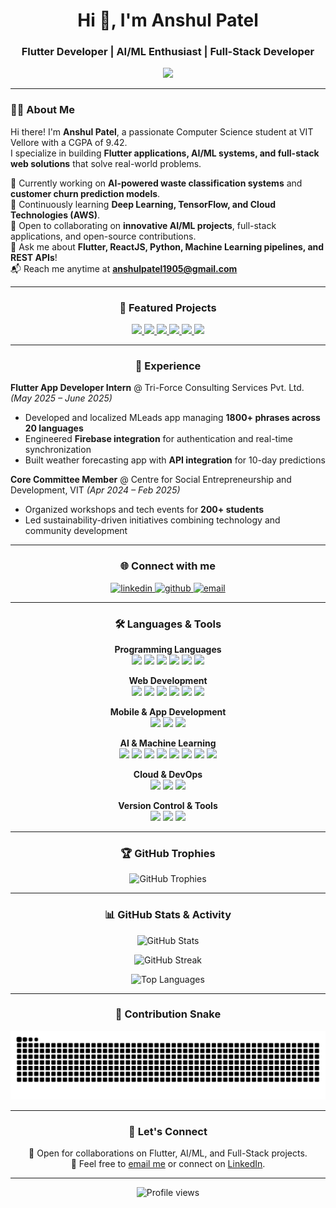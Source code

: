 <h1 align="center">Hi 👋, I'm Anshul Patel</h1>
<h3 align="center">Flutter Developer | AI/ML Enthusiast | Full-Stack Developer</h3>

<p align="center">
  <img src="https://media.giphy.com/media/ZVik7pBtu9dNS/giphy.gif" width="400"/>
</p>

---

### 👨‍💻 About Me  

Hi there! I'm **Anshul Patel**, a passionate Computer Science student at VIT Vellore with a CGPA of 9.42.  
I specialize in building **Flutter applications, AI/ML systems, and full-stack web solutions** that solve real-world problems.  

🔭 Currently working on **AI-powered waste classification systems** and **customer churn prediction models**.  
🌱 Continuously learning **Deep Learning, TensorFlow, and Cloud Technologies (AWS)**.  
🤝 Open to collaborating on **innovative AI/ML projects**, full-stack applications, and open-source contributions.  
💬 Ask me about **Flutter, ReactJS, Python, Machine Learning pipelines, and REST APIs**!  
📬 Reach me anytime at **anshulpatel1905@gmail.com**

---

<h3 align="center">🚀 Featured Projects</h3>

<p align="center">
<a href="https://github.com/anshul4510/ecomind-ai-waste-classifier">
  <img src="https://img.shields.io/badge/EcoMind%20AI%20Waste%20Classifier-92%25%20Accuracy-green?style=for-the-badge&logo=python" />
</a>
<a href="https://github.com/anshul4510/customer-churn-prediction">
  <img src="https://img.shields.io/badge/Customer%20Churn%20Prediction-86%25%20Accuracy-blue?style=for-the-badge&logo=tensorflow" />
</a>
<a href="https://github.com/anshul4510/phishing-detection-ml">
  <img src="https://img.shields.io/badge/Phishing%20Detection-98%25%20Accuracy-red?style=for-the-badge&logo=scikitlearn" />
</a>
<a href="https://github.com/anshul4510/React-Admin-Dashboard">
  <img src="https://img.shields.io/badge/React%20Admin%20Dashboard-Full%20Stack-purple?style=for-the-badge&logo=react" />
</a>
<a href="https://github.com/anshul4510/Barca-Store-App">
  <img src="https://img.shields.io/badge/Barca%20Store%20App-Flutter-02569B?style=for-the-badge&logo=flutter" />
</a>
<a href="https://github.com/anshul4510/Netflix-clone">
  <img src="https://img.shields.io/badge/Netflix%20Clone-ReactJS-E50914?style=for-the-badge&logo=netflix" />
</a>
</p>

---

<h3 align="center">💼 Experience</h3>

**Flutter App Developer Intern** @ Tri-Force Consulting Services Pvt. Ltd. *(May 2025 – June 2025)*  
- Developed and localized MLeads app managing **1800+ phrases across 20 languages**
- Engineered **Firebase integration** for authentication and real-time synchronization
- Built weather forecasting app with **API integration** for 10-day predictions

**Core Committee Member** @ Centre for Social Entrepreneurship and Development, VIT *(Apr 2024 – Feb 2025)*  
- Organized workshops and tech events for **200+ students**
- Led sustainability-driven initiatives combining technology and community development

---

<h3 align="center">🌐 Connect with me</h3>

<p align="center">
<a href="https://linkedin.com/in/anshul-patel-70398128a" target="blank">
<img src="https://raw.githubusercontent.com/rahuldkjain/github-profile-readme-generator/master/src/images/icons/Social/linked-in-alt.svg" alt="linkedin" height="30" width="40" />
</a>
<a href="https://github.com/anshul4510" target="blank">
<img src="https://raw.githubusercontent.com/rahuldkjain/github-profile-readme-generator/master/src/images/icons/Social/github.svg" alt="github" height="30" width="40" />
</a>
<a href="mailto:anshulpatel1905@gmail.com" target="blank">
<img src="https://img.shields.io/badge/Email-D14836?style=flat&logo=gmail&logoColor=white" alt="email" height="30" />
</a>
</p>

---

<h3 align="center">🛠️ Languages & Tools</h3>

<p align="center">
<b>Programming Languages</b><br>
<img src="https://img.shields.io/badge/C-00599C?style=for-the-badge&logo=c&logoColor=white" />
<img src="https://img.shields.io/badge/C++-00599C?style=for-the-badge&logo=cplusplus&logoColor=white" />
<img src="https://img.shields.io/badge/Java-007396?style=for-the-badge&logo=java&logoColor=white" />
<img src="https://img.shields.io/badge/Python-3776AB?style=for-the-badge&logo=python&logoColor=white" />
<img src="https://img.shields.io/badge/JavaScript-F7DF1E?style=for-the-badge&logo=javascript&logoColor=black" />
<img src="https://img.shields.io/badge/R-276DC3?style=for-the-badge&logo=r&logoColor=white" />
</p>

<p align="center">
<b>Web Development</b><br>
<img src="https://img.shields.io/badge/HTML5-E34F26?style=for-the-badge&logo=html5&logoColor=white" />
<img src="https://img.shields.io/badge/CSS3-1572B6?style=for-the-badge&logo=css3&logoColor=white" />
<img src="https://img.shields.io/badge/React-20232A?style=for-the-badge&logo=react&logoColor=61DAFB" />
<img src="https://img.shields.io/badge/MySQL-4479A1?style=for-the-badge&logo=mysql&logoColor=white" />
<img src="https://img.shields.io/badge/Flask-000000?style=for-the-badge&logo=flask&logoColor=white" />
<img src="https://img.shields.io/badge/FastAPI-009688?style=for-the-badge&logo=fastapi&logoColor=white" />
</p>

<p align="center">
<b>Mobile & App Development</b><br>
<img src="https://img.shields.io/badge/Flutter-02569B?style=for-the-badge&logo=flutter&logoColor=white" />
<img src="https://img.shields.io/badge/Firebase-FFCA28?style=for-the-badge&logo=firebase&logoColor=black" />
<img src="https://img.shields.io/badge/Streamlit-FF4B4B?style=for-the-badge&logo=streamlit&logoColor=white" />
</p>

<p align="center">
<b>AI & Machine Learning</b><br>
<img src="https://img.shields.io/badge/Scikit--Learn-F7931E?style=for-the-badge&logo=scikit-learn&logoColor=white" />
<img src="https://img.shields.io/badge/Pandas-150458?style=for-the-badge&logo=pandas&logoColor=white" />
<img src="https://img.shields.io/badge/NumPy-013243?style=for-the-badge&logo=numpy&logoColor=white" />
<img src="https://img.shields.io/badge/Matplotlib-11557c?style=for-the-badge&logoColor=white" />
<img src="https://img.shields.io/badge/TensorFlow-FF6F00?style=for-the-badge&logo=tensorflow&logoColor=white" />
<img src="https://img.shields.io/badge/NLTK-154f3c?style=for-the-badge&logoColor=white" />
<img src="https://img.shields.io/badge/BentoML-4F4F4F?style=for-the-badge&logoColor=white" />
<img src="https://img.shields.io/badge/MLflow-0194E2?style=for-the-badge&logo=mlflow&logoColor=white" />
</p>

<p align="center">
<b>Cloud & DevOps</b><br>
<img src="https://img.shields.io/badge/AWS-FF9900?style=for-the-badge&logo=amazon-aws&logoColor=white" />
<img src="https://img.shields.io/badge/Docker-2496ED?style=for-the-badge&logo=docker&logoColor=white" />
<img src="https://img.shields.io/badge/MongoDB%20Atlas-47A248?style=for-the-badge&logo=mongodb&logoColor=white" />
</p>

<p align="center">
<b>Version Control & Tools</b><br>
<img src="https://img.shields.io/badge/Git-F05032?style=for-the-badge&logo=git&logoColor=white" />
<img src="https://img.shields.io/badge/GitHub-181717?style=for-the-badge&logo=github&logoColor=white" />
<img src="https://img.shields.io/badge/DVC-13ADC7?style=for-the-badge&logoColor=white" />
</p>

---

<h3 align="center">🏆 GitHub Trophies</h3>

<p align="center">
  <img src="https://github-profile-trophy.vercel.app/?username=anshul4510&theme=tokyonight&no-frame=true&no-bg=true&margin-w=4&column=7" alt="GitHub Trophies" />
</p>

---

<h3 align="center">📊 GitHub Stats & Activity</h3>

<p align="center">
  <img src="https://github-readme-stats.vercel.app/api?username=anshul4510&show_icons=true&theme=tokyonight&hide_border=true" alt="GitHub Stats" />
</p>

<p align="center">
  <img src="https://github-readme-streak-stats.herokuapp.com?user=anshul4510&theme=tokyonight&hide_border=true" alt="GitHub Streak" />
</p>

<p align="center">
  <img src="https://github-readme-stats.vercel.app/api/top-langs?username=anshul4510&show_icons=true&locale=en&layout=compact&theme=tokyonight&hide_border=true" alt="Top Languages" />
</p>

---

<h3 align="center">🐍 Contribution Snake</h3>

<p align="center">
  <picture>
    <source media="(prefers-color-scheme: dark)" srcset="https://raw.githubusercontent.com/anshul4510/anshul4510/output/github-contribution-grid-snake-dark.svg">
    <source media="(prefers-color-scheme: light)" srcset="https://raw.githubusercontent.com/anshul4510/anshul4510/output/github-contribution-grid-snake.svg">
    <img alt="github contribution grid snake animation" src="https://raw.githubusercontent.com/anshul4510/anshul4510/output/github-contribution-grid-snake.svg">
  </picture>
</p>

---

<h3 align="center">🤝 Let's Connect</h3>
<p align="center">
  🚀 Open for collaborations on Flutter, AI/ML, and Full-Stack projects.<br>
  💌 Feel free to <a href="mailto:anshulpatel1905@gmail.com">email me</a> or connect on <a href="https://linkedin.com/in/anshul-patel-70398128a">LinkedIn</a>.
</p>

---

<p align="center">
  <img src="https://komarev.com/ghpvc/?username=anshul4510&label=Profile%20views&color=0e75b6&style=flat" alt="Profile views" />
</p>
